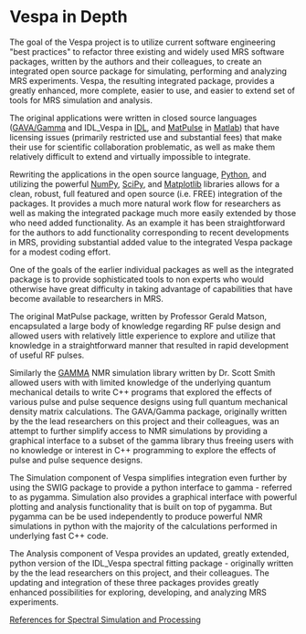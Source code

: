 # Vespa in Depth
The goal of the Vespa project is to utilize current software engineering "best practices" to refactor three existing and widely used MRS software packages, written by the authors and their colleagues, to create an integrated open source package for simulating, performing and analyzing MRS experiments. Vespa, the resulting integrated package, provides a greatly enhanced, more complete, easier to use, and easier to extend set of tools for MRS simulation and analysis. 

The original applications were written in closed source languages ([GAVA/Gamma](http://cds.ismrm.org/ismrm-2003/0852.pdf) and IDL_Vespa in [IDL](http://www.ittvis.com/ProductServices/IDL.aspx), and [MatPulse](http://www.mmrrcc.upenn.edu/downloads/matpulse.html) in [Matlab](http://www.mathworks.com/)) that have licensing issues (primarily restricted use and substantial fees) that make their use for scientific collaboration problematic, as well as make them relatively difficult to extend and virtually impossible to integrate. 

Rewriting the applications in the open source language, [Python](http://www.python.org/), and utilizing the powerful [NumPy](http://numpy.scipy.org/), [SciPy](http://www.scipy.org), and [Matplotlib](http://matplotlib.sourceforge.net/) libraries allows for a clean, robust, full featured and open source (i.e. FREE) integration of the packages. It provides a much more natural work flow for researchers as well as making the integrated package much more easily extended by those who need added functionality. As an example it has been straightforward for the authors to add functionality corresponding to recent developments in MRS, providing substantial added value to the integrated Vespa package for a modest coding effort.

One of the goals of the earlier individual packages as well as the integrated package is to provide sophisticated tools to non experts who would otherwise have great difficulty in taking advantage of capabilities that have become available to researchers in MRS. 

The original MatPulse package, written by Professor Gerald Matson, encapsulated a large body of knowledge regarding RF pulse design and allowed users with relatively little experience to explore and utilize that knowledge in a straightforward manner that resulted in rapid development of useful RF pulses. 

Similarly the [GAMMA](https://scion.duhs.duke.edu/vespa/gamma) NMR simulation library written by Dr. Scott Smith allowed users with with limited knowledge of the underlying quantum mechanical details to write C++ programs that explored the effects of various pulse and pulse sequence designs using full quantum mechanical density matrix calculations. The GAVA/Gamma package, originally written by the the lead researchers on this project and their colleagues, was an attempt to further simplify access to NMR simulations by providing a graphical interface to a subset of the gamma library thus freeing users with no knowledge or interest in C++ programming to explore the effects of pulse and pulse sequence designs. 

The Simulation component of Vespa simplifies integration even further by using the SWIG package to provide a python interface to gamma - referred to as pygamma. Simulation also provides a graphical interface with powerful plotting and analysis functionality that is built on top of pygamma. But pygamma can be be used independently to produce powerful NMR simulations in python with the majority of the calculations performed in underlying fast C++ code. 

The Analysis component of Vespa provides an updated, greatly extended, python version of the IDL_Vespa spectral fitting package - originally written by the the lead researchers on this project, and their colleagues. The updating and integration of these three packages provides greatly enhanced possibilities for exploring, developing, and analyzing MRS experiments.

[References for Spectral Simulation and Processing](/wiki:SpectralSimRef/)       